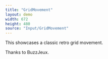 ```yaml
---
title: "GridMovement"
layout: demo
width: 672
height: 480
source: "Input/GridMovement"
---
```


This showcases a classic retro grid movement.

Thanks to BuzzJeux.
